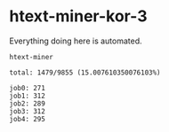 # htext-miner-kor-3

Everything doing here is automated.

```
htext-miner

total: 1479/9855 (15.007610350076103%)

job0: 271
job1: 312
job2: 289
job3: 312
job4: 295
```